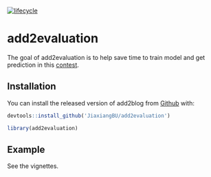 
[![lifecycle](https://img.shields.io/badge/lifecycle-experimental-orange.svg)](https://www.tidyverse.org/lifecycle/#experimental)

<!-- README.md is generated from README.Rmd. Please edit that file -->

# add2evaluation

The goal of add2evaluation is to help save time to train model and get
prediction in this
[contest](www.dcjingsai.com/common/cmpt/国能日新光伏功率预测大赛_竞赛信息.html).

## Installation

You can install the released version of add2blog from
[Github](https://github.com/JiaxiangBU/add2evaluation) with:

``` r
devtools::install_github('JiaxiangBU/add2evaluation')
```

``` r
library(add2evaluation)
```

## Example

See the vignettes.
